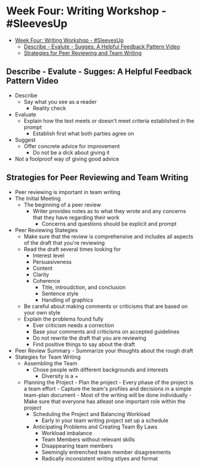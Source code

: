 # Week Four: Writing Workshop - #SleevesUp

- [Week Four: Writing Workshop - #SleevesUp](#week-four-writing-workshop---sleevesup)
  - [Describe - Evalute - Sugges: A Helpful Feedback Pattern Video](#describe---evalute---sugges-a-helpful-feedback-pattern-video)
  - [Strategies for Peer Reviewing and Team Writing](#strategies-for-peer-reviewing-and-team-writing)

## Describe - Evalute - Sugges: A Helpful Feedback Pattern Video

- Describe
  - Say what you see as a reader
    - Reality check
- Evaluate
  - Explain how the text meets or doesn't meet criteria established in the prompt
    - Establish first what both parties agree on
- Suggest
  - Offer concrete advice for improvement
    - Do not be a dick about giving it
- Not a foolproof way of giving good advice

## Strategies for Peer Reviewing and Team Writing

- Peer reviewing is important in team writing
- The Initial Meeting
  - The beginning of a peer review
    - Writer provides notes as to what they wrote and any concerns that they have regarding their work
      - Concerns and questions should be explicit and prompt
- Peer Reviewing Stategies
  - Make sure that the review is comprehensive and includes all aspects of the draft that you're reviewing
  - Read the draft several times looking for
    - Interest level
    - Persuasiveness
    - Content
    - Clarity
    - Coherence
      - Title, introudction, and conclusion
      - Sentence style
      - Handling of graphics
  - Be careful about making comments or criticisms that are based on your own style
  - Explain the problems found fully
    - Ever criticism needs a correction
    - Base your comments and criticisms on accepted guidelines
    - Do not rewrite the draft that you are reviewing
    - Find positive things to say about the draft
- Peer Review Summary
        - Summarize your thoughts about the rough draft
- Stategies for Team Writing
  - Assembling the Team
    - Chose people with different backgrounds and interests
      - Diversity is a +
  - Planning the Project
        - Plan the project
            - Every phase of the project is a team effort
        - Capture the team's profiles and decisions in a simple team-plan document
        - Most of the writing will be done individually
            - Make sure that everyone has atleast one important role within the project
    - Scheduling the Project and Balancing Workload
      - Early in your team writing project set up a schedule
    - Anticipating Problems and Creating Team By Laws
      - Workload imbalance
      - Team Members without relevant skills
      - Disappearing team members
      - Seemingly entrenched team member disagreements
      - Radically inconsistent writing stlyes and format

